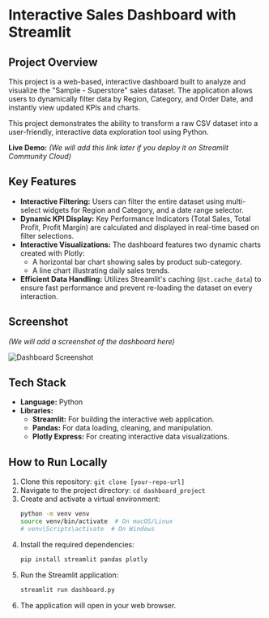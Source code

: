 # Interactive Sales Dashboard with Streamlit

## Project Overview

This project is a web-based, interactive dashboard built to analyze and visualize the "Sample - Superstore" sales dataset. The application allows users to dynamically filter data by Region, Category, and Order Date, and instantly view updated KPIs and charts.

This project demonstrates the ability to transform a raw CSV dataset into a user-friendly, interactive data exploration tool using Python.

**Live Demo:** *(We will add this link later if you deploy it on Streamlit Community Cloud)*

## Key Features

- **Interactive Filtering:** Users can filter the entire dataset using multi-select widgets for Region and Category, and a date range selector.
- **Dynamic KPI Display:** Key Performance Indicators (Total Sales, Total Profit, Profit Margin) are calculated and displayed in real-time based on filter selections.
- **Interactive Visualizations:** The dashboard features two dynamic charts created with Plotly:
    - A horizontal bar chart showing sales by product sub-category.
    - A line chart illustrating daily sales trends.
- **Efficient Data Handling:** Utilizes Streamlit's caching (`@st.cache_data`) to ensure fast performance and prevent re-loading the dataset on every interaction.

## Screenshot

*(We will add a screenshot of the dashboard here)*

![Dashboard Screenshot](<img width="1418" height="652" alt="image" src="https://github.com/user-attachments/assets/ed8e5c25-e01e-4e0e-a8f1-8854dce77dc8" />
) 

## Tech Stack

- **Language:** Python
- **Libraries:**
    - **Streamlit:** For building the interactive web application.
    - **Pandas:** For data loading, cleaning, and manipulation.
    - **Plotly Express:** For creating interactive data visualizations.

## How to Run Locally

1.  Clone this repository: `git clone [your-repo-url]`
2.  Navigate to the project directory: `cd dashboard_project`
3.  Create and activate a virtual environment:
    ```bash
    python -m venv venv
    source venv/bin/activate  # On macOS/Linux
    # venv\Scripts\activate  # On Windows
    ```
4.  Install the required dependencies:
    ```bash
    pip install streamlit pandas plotly
    ```
5.  Run the Streamlit application:
    ```bash
    streamlit run dashboard.py
    ```
6.  The application will open in your web browser.

